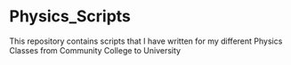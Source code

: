 # Physics_Scripts
This repository contains scripts that I have written for my different Physics Classes from Community College to University
